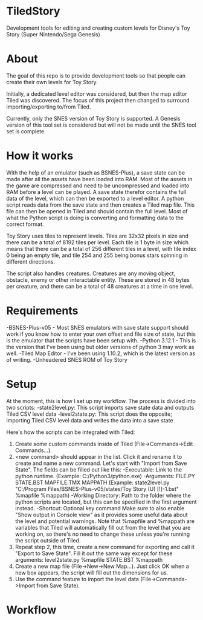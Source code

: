 # TiledStory
Development tools for editing and creating custom levels for Disney's Toy Story (Super Nintendo/Sega Genesis)

# About
The goal of this repo is to provide development tools so that people can create their own levels for Toy Story.

Initially, a dedicated level editor was considered, but then the map editor Tiled was discovered. The focus of this project then changed to surround importing/exporting to/from Tiled.

Currently, only the SNES version of Toy Story is supported. A Genesis version of this tool set is considered but will not be made until the SNES tool set is complete.

# How it works
With the help of an emulator (such as BSNES-Plus), a save state can be made after all the assets have been loaded into RAM. Most of the assets in the game are compressed and need to be uncompressed and loaded into RAM before a level can be played. A save state therefor contains the full data of the level, which can then be exported to a level editor. A python script reads data from the save state and then creates a Tiled map file. This file can then be opened in Tiled and should contain the full level. Most of what the Python script is doing is converting and formatting data to the correct format.

Toy Story uses tiles to represent levels. Tiles are 32x32 pixels in size and there can be a total of 8192 tiles per level. Each tile is 1 byte in size which means that there can be a total of 256 different tiles in a level, with tile index 0 being an empty tile, and tile 254 and 255 being bonus stars spinning in different directions.

The script also handles creatures. Creatures are any moving object, obstacle, enemy or other interactable entity. These are stored in 48 bytes per creature, and there can be a total of 48 creatures at a time in one level.

# Requirements 
-BSNES-Plus-v05 - Most SNES emulators with save state support should work if you know how to enter your own offset and file size of state, but this is the emulator that the scripts have been setup with.
-Python 3.12.1 - This is the version that I've been using but older versions of python 3 may work as well.
-Tiled Map Editor - I've been using 1.10.2, which is the latest version as of writing.
-Unheadered SNES ROM of Toy Story

# Setup
At the moment, this is how I set up my workflow.
The process is divided into two scripts:
-state2level.py: This script imports save state data and outputs Tiled CSV level data
-level2state.py: This script does the opposite; importing Tiled CSV level data and writes the data into a save state

Here's how the scripts can be integrated with Tiled:
1. Create some custom commands inside of Tiled (File->Commands->Edit Commands...).
2. \<new command> should appear in the list. Click it and rename it to create and name a new command. Let's start with "Import from Save State". The fields can be filled out like this:
   -Executable: Link to the python runtime. (Example: C:/Python3/python.exe)
   -Arguments: FILE.PY STATE.BST MAPFILE.TMX MAPPATH (Example: state2level.py "C:/Program Files/BSNES-Plus-v05/states/Toy Story (U) [!]-1.bst" %mapfile %mappath)
   -Working Directory: Path to the folder where the python scripts are located, but this can be specified in the first argument instead.
   -Shortcut: Optional key command
   Make sure to also enable "Show output in Console view" as it provides some useful data about the level and potential warnings.
   Note that %mapfile and %mappath are variables that Tiled will automatically fill out from the level that you are working on, so there's no need to change these unless you're running the script outside of Tiled.
3. Repeat step 2, this time, create a new command for exporting and call it "Export to Save State". Fill it out the same way except for these arguments: level2state.py %mapfile STATE.BST %mappath
4. Create a new map file (File->New->New Map...). Just click OK when a new box appears, the script will fill out the dimensions for us.
5. Use the command feature to import the level data (File->Commands->Import from Save State). 

# Workflow
